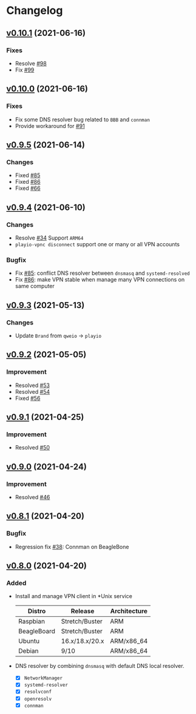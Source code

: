 # Changelog

## [v0.10.1](https://github.com/play-iot/iot-vpn/tree/vpnc/v0.10.1) (2021-06-16)

### Fixes

- Resolve [#98](https://github.com/play-iot/iot-vpn/issues/98)
- Fix [#99](https://github.com/play-iot/iot-vpn/issues/99)

## [v0.10.0](https://github.com/play-iot/iot-vpn/tree/vpnc/v0.10.0) (2021-06-16)

### Fixes

- Fix some DNS resolver bug related to `BBB` and `connman`
- Provide workaround for [#91](https://github.com/play-iot/iot-vpn/issues/91)

## [v0.9.5](https://github.com/play-iot/iot-vpn/tree/vpnc/v0.9.5) (2021-06-14)

### Changes

- Fixed [#85](https://github.com/play-iot/iot-vpn/issues/85)
- Fixed [#86](https://github.com/play-iot/iot-vpn/issues/86)
- Fixed [#66](https://github.com/play-iot/iot-vpn/issues/66)

## [v0.9.4](https://github.com/play-iot/iot-vpn/tree/vpnc/v0.9.4) (2021-06-10)

### Changes

- Resolve [#34](https://github.com/play-iot/iot-vpn/issues/34) Support `ARM64`
- `playio-vpnc disconnect` support one or many or all VPN accounts

### Bugfix

- Fix [#85](https://github.com/play-iot/iot-vpn/issues/85): conflict DNS resolver between `dnsmasq` and `systemd-resolved`
- Fix [#86](https://github.com/play-iot/iot-vpn/issues/86): make VPN stable when manage many VPN connections on same computer 

## [v0.9.3](https://github.com/play-iot/iot-vpn/tree/vpnc/v0.9.3) (2021-05-13)

### Changes

- Update `Brand` from `qweio` -> `playio`

## [v0.9.2](https://github.com/play-iot/iot-vpn/tree/vpnc/v0.9.2) (2021-05-05)

### Improvement

- Resolved [#53](https://github.com/play-iot/iot-vpn/issues/53)
- Resolved [#54](https://github.com/play-iot/iot-vpn/issues/54)
- Fixed [#56](https://github.com/play-iot/iot-vpn/issues/56)

## [v0.9.1](https://github.com/play-iot/iot-vpn/tree/vpnc/v0.9.1) (2021-04-25)

### Improvement

- Resolved [#50](https://github.com/play-iot/iot-vpn/issues/50)

## [v0.9.0](https://github.com/play-iot/iot-vpn/tree/vpnc/v0.9.0) (2021-04-24)

### Improvement

- Resolved [#46](https://github.com/play-iot/iot-vpn/issues/46)

## [v0.8.1](https://github.com/play-iot/iot-vpn/tree/vpnc/v0.8.1) (2021-04-20)

### Bugfix

- Regression fix [#38](https://github.com/play-iot/iot-vpn/issues/38): Connman on BeagleBone

## [v0.8.0](https://github.com/play-iot/iot-vpn/tree/vpnc/v0.8.0) (2021-04-20)

### Added
- Install and manage VPN client in *Unix service

  | Distro      | Release        | Architecture |
  |-------------|----------------|--------------|
  | Raspbian    | Stretch/Buster | ARM          |
  | BeagleBoard | Stretch/Buster | ARM          |
  | Ubuntu      | 16.x/18.x/20.x | ARM/x86_64   |
  | Debian      | 9/10           | ARM/x86_64   |
  
- DNS resolver by combining `dnsmasq` with default DNS local resolver.
  - [x] `NetworkManager`
  - [x] `systemd-resolver`
  - [x] `resolvconf`
  - [x] `openresolv`
  - [x] `connman`
